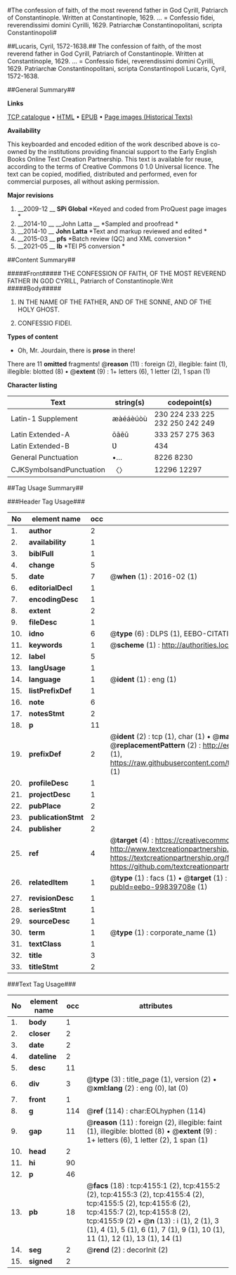 #The confession of faith, of the most reverend father in God Cyrill, Patriarch of Constantinople. Written at Constantinople, 1629. ... = Confessio fidei, reverendissimi domini Cyrilli, 1629. Patriarchæ Constantinopolitani, scripta Constantinopoli#

##Lucaris, Cyril, 1572-1638.##
The confession of faith, of the most reverend father in God Cyrill, Patriarch of Constantinople. Written at Constantinople, 1629. ... = Confessio fidei, reverendissimi domini Cyrilli, 1629. Patriarchæ Constantinopolitani, scripta Constantinopoli
Lucaris, Cyril, 1572-1638.

##General Summary##

**Links**

[TCP catalogue](http://www.ota.ox.ac.uk/tcp/)  • 
[HTML](http://tei.it.ox.ac.uk/tcp/Texts-HTML/free/A06/A06383.html)  • 
[EPUB](http://tei.it.ox.ac.uk/tcp/Texts-EPUB/free/A06/A06383.epub) • 
[Page images (Historical Texts)](https://historicaltexts.jisc.ac.uk/eebo-99839708e)

**Availability**

This keyboarded and encoded edition of the work described above is co-owned by the
    institutions providing financial support to the Early English Books Online Text Creation
    Partnership. This text is available for reuse, according to the terms of  Creative Commons 0 1.0 Universal
    licence. The text can be copied, modified, distributed and performed, even for commercial
    purposes, all without asking permission.

**Major revisions**

1. __2009-12 __ __SPi Global__ *Keyed and coded from ProQuest page images *
1. __2014-10 __ __John Latta __ *Sampled and proofread *
1. __2014-10 __ __John Latta__ *Text and markup reviewed and edited *
1. __2015-03 __ __pfs__ *Batch review (QC) and XML conversion *
1. __2021-05 __ __lb__ *TEI P5 conversion *

##Content Summary##

#####Front#####
THE CONFESSION OF FAITH, OF THE MOST REVEREND FATHER IN GOD CYRILL, Patriarch of Constantinople.Writ
#####Body#####

1. IN THE NAME OF THE FATHER, AND OF THE SONNE, AND OF THE HOLY GHOST.

1. CONFESSIO FIDEI.

**Types of content**

  * Oh, Mr. Jourdain, there is **prose** in there!

There are 11 **omitted** fragments! 
 @__reason__ (11) : foreign (2), illegible: faint (1), illegible: blotted (8)  •  @__extent__ (9) : 1+ letters (6), 1 letter (2), 1 span (1)

**Character listing**


|Text|string(s)|codepoint(s)|
|---|---|---|
|Latin-1 Supplement|æàéáèúòù|230 224 233 225 232 250 242 249|
|Latin Extended-A|ōāēū|333 257 275 363|
|Latin Extended-B|Ʋ|434|
|General Punctuation|•…|8226 8230|
|CJKSymbolsandPunctuation|〈〉|12296 12297|

##Tag Usage Summary##

###Header Tag Usage###

|No|element name|occ|attributes|
|---|---|---|---|
|1.|__author__|2||
|2.|__availability__|1||
|3.|__biblFull__|1||
|4.|__change__|5||
|5.|__date__|7| @__when__ (1) : 2016-02 (1)|
|6.|__editorialDecl__|1||
|7.|__encodingDesc__|1||
|8.|__extent__|2||
|9.|__fileDesc__|1||
|10.|__idno__|6| @__type__ (6) : DLPS (1), EEBO-CITATION (1), VID (1), EEBO-PROQUEST (1), STC (2)|
|11.|__keywords__|1| @__scheme__ (1) : http://authorities.loc.gov/ (1)|
|12.|__label__|5||
|13.|__langUsage__|1||
|14.|__language__|1| @__ident__ (1) : eng (1)|
|15.|__listPrefixDef__|1||
|16.|__note__|6||
|17.|__notesStmt__|2||
|18.|__p__|11||
|19.|__prefixDef__|2| @__ident__ (2) : tcp (1), char (1)  •  @__matchPattern__ (2) : ([0-9\-]+):([0-9IVX]+) (1), (.+) (1)  •  @__replacementPattern__ (2) : http://eebo.chadwyck.com/downloadtiff?vid=$1&page=$2 (1), https://raw.githubusercontent.com/textcreationpartnership/Texts/master/tcpchars.xml#$1 (1)|
|20.|__profileDesc__|1||
|21.|__projectDesc__|1||
|22.|__pubPlace__|2||
|23.|__publicationStmt__|2||
|24.|__publisher__|2||
|25.|__ref__|4| @__target__ (4) : https://creativecommons.org/publicdomain/zero/1.0/ (1), http://www.textcreationpartnership.org/docs/. (1), https://textcreationpartnership.org/faq/#faq05 (1), https://github.com/textcreationpartnership (1)|
|26.|__relatedItem__|1| @__type__ (1) : facs (1)  •  @__target__ (1) : https://data.historicaltexts.jisc.ac.uk/view?pubId=eebo-99839708e (1)|
|27.|__revisionDesc__|1||
|28.|__seriesStmt__|1||
|29.|__sourceDesc__|1||
|30.|__term__|1| @__type__ (1) : corporate_name (1)|
|31.|__textClass__|1||
|32.|__title__|3||
|33.|__titleStmt__|2||


###Text Tag Usage###

|No|element name|occ|attributes|
|---|---|---|---|
|1.|__body__|1||
|2.|__closer__|2||
|3.|__date__|2||
|4.|__dateline__|2||
|5.|__desc__|11||
|6.|__div__|3| @__type__ (3) : title_page (1), version (2)  •  @__xml:lang__ (2) : eng (0), lat (0)|
|7.|__front__|1||
|8.|__g__|114| @__ref__ (114) : char:EOLhyphen (114)|
|9.|__gap__|11| @__reason__ (11) : foreign (2), illegible: faint (1), illegible: blotted (8)  •  @__extent__ (9) : 1+ letters (6), 1 letter (2), 1 span (1)|
|10.|__head__|2||
|11.|__hi__|90||
|12.|__p__|46||
|13.|__pb__|18| @__facs__ (18) : tcp:4155:1 (2), tcp:4155:2 (2), tcp:4155:3 (2), tcp:4155:4 (2), tcp:4155:5 (2), tcp:4155:6 (2), tcp:4155:7 (2), tcp:4155:8 (2), tcp:4155:9 (2)  •  @__n__ (13) : i (1), 2 (1), 3 (1), 4 (1), 5 (1), 6 (1), 7 (1), 9 (1), 10 (1), 11 (1), 12 (1), 13 (1), 14 (1)|
|14.|__seg__|2| @__rend__ (2) : decorInit (2)|
|15.|__signed__|2||
